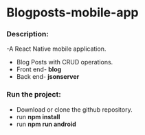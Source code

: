 # Blogposts-mobile-app

### Description:

-A React Native mobile application.
- Blog Posts with CRUD operations.
- Front end- <b>blog</b>
- Back end- <b>jsonserver</b>

### Run the project:

- Download or clone the github repository.
- run <b> npm install </b>
- run <b> npm run android </b>
